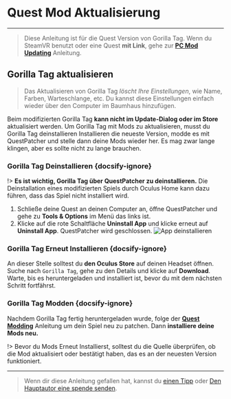 # Quest Mod Aktualisierung
---
>
> Diese Anleitung ist für die Quest Version von Gorilla Tag. Wenn du SteamVR benutzt oder eine Quest **mit Link**, gehe zur [**PC Mod Updating**](pc-updating) Anleitung.

<!-- <div class="horizontal bordered" data-ea-publisher="gorillatagmodding-burrito-software" data-ea-type="image" data-ea-manual="true" id="quest-mod-updating"></div> -->

## Gorilla Tag aktualisieren

> Das Aktualisieren von Gorilla Tag *löscht Ihre Einstellungen*, wie Name, Farben, Warteschlange, etc. Du kannst diese Einstellungen einfach wieder über den Computer im Baumhaus hinzufügen.

Beim modifizierten Gorilla Tag **kann nicht im Update-Dialog oder im Store** aktualisiert werden. Um Gorilla Tag mit Mods zu aktualisieren, musst du Gorilla Tag deinstallieren Installieren die neueste Version, modde es mit QuestPatcher und stelle dann deine Mods wieder her. Es mag zwar lange klingen, aber es sollte nicht zu lange brauchen.

### Gorilla Tag Deinstallieren {docsify-ignore}

!> **Es ist wichtig, Gorilla Tag über QuestPatcher zu deinstallieren.** Die Deinstallation eines modifizierten Spiels durch Oculus Home kann dazu führen, dass das Spiel nicht installiert wird.

1. Schließe deine Quest an deinen Computer an, öffne QuestPatcher und gehe zu **Tools & Options** im Menü das links ist.
2. Klicke auf die rote Schaltfläche **Uninstall App** und klicke erneut auf **Uninstall App**. QuestPatcher wird geschlossen. ![App deinstallieren](../docs/files/uninstallapp.png)

### Gorilla Tag Erneut Installieren {docsify-ignore}

An dieser Stelle solltest du **den Oculus Store** auf deinen Headset öffnen. Suche nach `Gorilla Tag`, gehe zu den Details und klicke auf **Download**. Warte, bis es heruntergeladen und installiert ist, bevor du mit dem nächsten Schritt fortfährst.

### Gorilla Tag Modden {docsify-ignore}

Nachdem Gorilla Tag fertig heruntergeladen wurde, folge der [**Quest Modding**](quest-guide) Anleitung um dein Spiel neu zu patchen. Dann **installiere deine Mods neu.**

!> Bevor du Mods Erneut Installierst, solltest du die Quelle überprüfen, ob die Mod aktualisiert oder bestätigt haben, das es an der neuesten Version funktioniert.

---

> Wenn dir diese Anleitung gefallen hat, kannst du [einen Tipp](https://streamelements.com/burritosoft/tip) oder [Den Hauptautor eine spende senden](https://github.com/sponsors/burritosoftware).